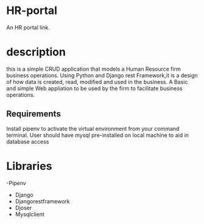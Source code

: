 # HR-portal
An HR portal link.

# description 
this is a simple CRUD application that models a Human Resource firm business operations.
Using Python and Django rest Framework,it is a design of how data is created, read, modified and used in the business. 
A Basic and simple Web appliation to be used by the firm to facilitate business operations. 

## Requirements 
Install pipenv to activate the virtual environment from your command terminal. 
User should have mysql pre-installed on local machine to aid in database access

# Libraries 
-Pipenv
- Django 
- Djangorestframework
- Djoser
- Mysqlclient



